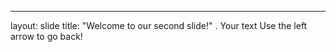 
---
layout: slide
title: "Welcome to our second slide!"
.
Your text
Use the left arrow to go back!

